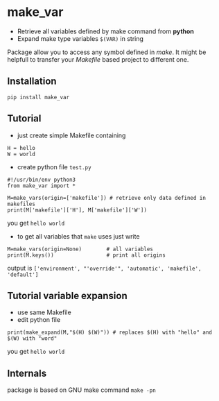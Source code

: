 # make_var

- Retrieve all variables defined by make command from **python**
- Expand make type variables `$(VAR)` in string

Package allow you to access any symbol defined in *make*.
It might be helpfull to transfer your *Makefile* based project
to different one.

## Installation

`pip install make_var`

## Tutorial

- just create simple Makefile containing
```
H = hello
W = world
```

- create python file `test.py`
```
#!/usr/bin/env python3
from make_var import *

M=make_vars(origin=['makefile']) # retrieve only data defined in makefiles
print(M['makefile']['H'], M['makefile']['W'])
```

you get
`hello world`

- to get all variables that `make` uses just write
```
M=make_vars(origin=None)        # all variables
print(M.keys())                 # print all origins
```
output is
`['environment', "'override'", 'automatic', 'makefile', 'default']`

## Tutorial variable expansion
 - use same Makefile
 - edit python file

```
print(make_expand(M,"$(H) $(W)")) # replaces $(H) with "hello" and $(W) with "word"
```

you get
`hello world`

## Internals

package is based on GNU make command
`make -pn`
